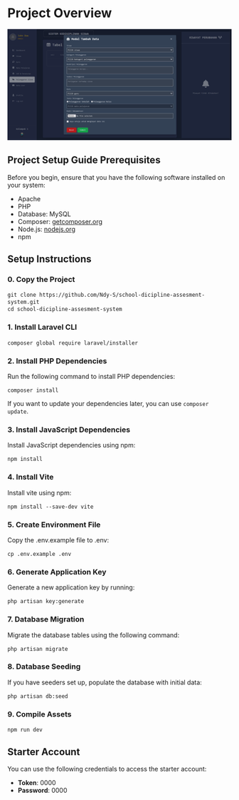 # Project Overview
<img src="https://github.com/Ndy-S/school-dicipline-assesment-system/blob/main/public/img/overview.png" alt="Project Overview">

## Project Setup Guide Prerequisites
Before you begin, ensure that you have the following software installed on your system:
- Apache
- PHP
- Database: MySQL
- Composer: [getcomposer.org](https://getcomposer.org)
- Node.js: [nodejs.org](https://nodejs.org)
- npm

## Setup Instructions
### 0. Copy the Project
```
git clone https://github.com/Ndy-S/school-dicipline-assesment-system.git
cd school-dicipline-assesment-system
```

### 1. Install Laravel CLI
```
composer global require laravel/installer
```

### 2. Install PHP Dependencies
Run the following command to install PHP dependencies:
```
composer install
```
If you want to update your dependencies later, you can use `composer update`.

### 3. Install JavaScript Dependencies
Install JavaScript dependencies using npm:
```
npm install
```

### 4. Install Vite
Install vite using npm:
```
npm install --save-dev vite
```

### 5. Create Environment File
Copy the .env.example file to .env:
```
cp .env.example .env
```

### 6. Generate Application Key
Generate a new application key by running:
```
php artisan key:generate
```

### 7. Database Migration
Migrate the database tables using the following command:
```
php artisan migrate
```

### 8. Database Seeding
If you have seeders set up, populate the database with initial data:
```
php artisan db:seed
```

### 9. Compile Assets
```
npm run dev
```

## Starter Account
You can use the following credentials to access the starter account:
- **Token**: 0000
- **Password**: 0000
